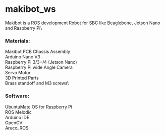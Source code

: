 # makibot_ws
Makibot is a ROS development Robot for SBC like Beaglebone, Jetson Nano and Raspberry Pi\

### Materials:
Makibot PCB Chassis Assembly\
Arduino Nano V3\
Raspberry Pi 3/3+/4 (Jetson Nano)\
Raspberry Pi wide Angle Camera\
Servo Motor\
3D Printed Parts\
Brass standoff and M3 screws\
### Software:
UbuntuMate OS for Raspberry Pi\
ROS Melodic\
Arduino IDE\
OpenCV\
Aruco_ROS
